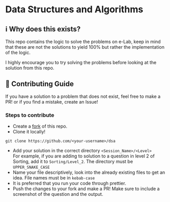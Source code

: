 # Data Structures and Algorithms

## :information_source: Why does this exists?
This repo contains the logic to solve the problems on e-Lab, 
keep in mind that these are not the solutions to yield 100% but rather the implementation of the logic.

I highly encourage you to try solving the problems before looking at the solution from this repo.

## :handshake: Contributing Guide
If you have a solution to a problem that does not exist, feel free to make a PR! or if you find a mistake, create an Issue!

### Steps to contribute
- Create a [fork](https://github.com/mhmdsami/dsa/fork) of this repo.
- Clone it locally!
```
git clone https://github.com/<your-username>/dsa
```
- Add your solution in the correct directory ```<Session_Name>/<Level>```  
For example, if you are adding to solution to a question in level 2 of Sorting, add it to ```Sorting/Level_2```. The directory must be ```UPPER_SNAKE_CASE```
- Name your file descriptively, look into the already existing files to get an idea. File names must be in ```kebab-case```
- It is preferred that you run your code through prettier.
- Push the changes to your fork and make a PR! Make sure to include a screenshot of the question and the output.
